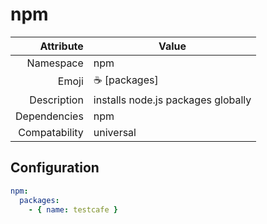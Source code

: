# npm

| Attribute     | Value |
|--------------:|----|
| Namespace     | npm |
| Emoji         | ☕ [packages]  |
| Description   | installs node.js packages globally |
| Dependencies  | npm  |
| Compatability | universal  |

## Configuration

```yml
npm:
  packages:
    - { name: testcafe }
```
